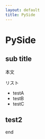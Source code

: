 ```yaml
---
layout: default
title: PySide
---
```


<!-- <link rel="stylesheet" href="https://cdn.rawgit.com/laCour/slack-night-mode/master/css/raw/black.css" type="text/css"> -->
<link rel="stylesheet" href="../unitbus.css" type="text/css">

# PySide

## sub title

本文

リスト
- testA
- testB
- testC

## test2

end
